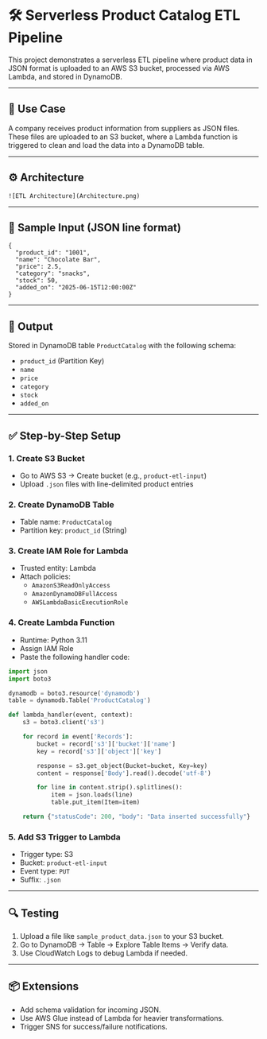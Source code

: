 
# 🛠️ Serverless Product Catalog ETL Pipeline

This project demonstrates a serverless ETL pipeline where product data in JSON format is uploaded to an AWS S3 bucket, processed via AWS Lambda, and stored in DynamoDB.

---

## 📌 Use Case

A company receives product information from suppliers as JSON files. These files are uploaded to an S3 bucket, where a Lambda function is triggered to clean and load the data into a DynamoDB table.

---

## ⚙️ Architecture

```
![ETL Architecture](Architecture.png)
```

---

## 📁 Sample Input (JSON line format)

```
{
  "product_id": "1001",
  "name": "Chocolate Bar",
  "price": 2.5,
  "category": "snacks",
  "stock": 50,
  "added_on": "2025-06-15T12:00:00Z"
}
```

---

## 🧪 Output

Stored in DynamoDB table `ProductCatalog` with the following schema:

- `product_id` (Partition Key)
- `name`
- `price`
- `category`
- `stock`
- `added_on`

---

## ✅ Step-by-Step Setup

### 1. Create S3 Bucket
- Go to AWS S3 → Create bucket (e.g., `product-etl-input`)
- Upload `.json` files with line-delimited product entries

### 2. Create DynamoDB Table
- Table name: `ProductCatalog`
- Partition key: `product_id` (String)

### 3. Create IAM Role for Lambda
- Trusted entity: Lambda
- Attach policies:
  - `AmazonS3ReadOnlyAccess`
  - `AmazonDynamoDBFullAccess`
  - `AWSLambdaBasicExecutionRole`

### 4. Create Lambda Function
- Runtime: Python 3.11
- Assign IAM Role
- Paste the following handler code:

```python
import json
import boto3

dynamodb = boto3.resource('dynamodb')
table = dynamodb.Table('ProductCatalog')

def lambda_handler(event, context):
    s3 = boto3.client('s3')

    for record in event['Records']:
        bucket = record['s3']['bucket']['name']
        key = record['s3']['object']['key']

        response = s3.get_object(Bucket=bucket, Key=key)
        content = response['Body'].read().decode('utf-8')

        for line in content.strip().splitlines():
            item = json.loads(line)
            table.put_item(Item=item)

    return {"statusCode": 200, "body": "Data inserted successfully"}
```

### 5. Add S3 Trigger to Lambda
- Trigger type: S3
- Bucket: `product-etl-input`
- Event type: `PUT`
- Suffix: `.json`

---

## 🔍 Testing

1. Upload a file like `sample_product_data.json` to your S3 bucket.
2. Go to DynamoDB → Table → Explore Table Items → Verify data.
3. Use CloudWatch Logs to debug Lambda if needed.

---

## 📦 Extensions

- Add schema validation for incoming JSON.
- Use AWS Glue instead of Lambda for heavier transformations.
- Trigger SNS for success/failure notifications.

